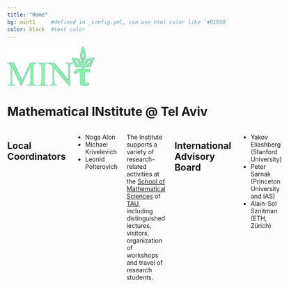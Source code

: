 ```yaml
---
title: "Home"
bg: mint1     #defined in _config.yml, can use html color like '#010101'
color: black  #text color
---
```


<div class="row">
  <img src="img/TAU.png" alt="Logo" class="u-max-full-width ctr" style="width: 200px; "/>
</div>

<div class="row" style="float:center; width=50%">
  <h1 class="title" id="mathematical-institute--tel-aviv-mint"><span>M</span>athematical <span>IN</span>stitute @ <span>T</span>el Aviv</h1>
</div>
<div class="row">
<div class="twelve columns">
<div class="four columns">
    <h2 id="Local-coordinators" class="left">Local Coordinators</h2>
    <ul>
        <li>Noga Alon</li>
        <li>Michael Krivelevich</li>
        <li>Leonid Polterovich</li>
    </ul>
</div>
<div class="four columns">
  <p id="about">
    The Institute supports a variety of research-related activities at the <a href="http://www.math.tau.ac.il">School of Mathematical Sciences</a> of <a href="http://www.tau.ac.il">TAU</a>, including distinguished lectures, visitors, organization of workshops and travel of research students.</p>
</div>
<div class="four columns">
    <h2 id="international-advisory-board" class="left">International Advisory Board</h2>
    <ul>
      <li>Yakov Eliashberg (Stanford University)</li>
      <li>Peter Sarnak (Princeton University and IAS)</li>
      <li>Alain-Sol Sznitman (ETH, Zürich)</li>
    </ul>
</div>
</div>
</div>
